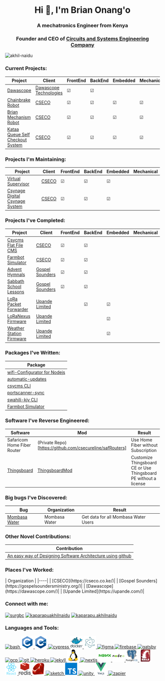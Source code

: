 
<h1 align="center">Hi 👋, I'm Brian Onang'o</h1>
<h3 align="center">A mechatronics Engineer from Kenya</h3>
<h3 align="center">Founder and CEO of <a href="https://www.cseco.co.ke">Circuits and Systems Engineering Company<a/></h3>

<p align="left"> <img src="https://komarev.com/ghpvc/?username=surgbc&label=Profile%20views&color=0e75b6&style=flat" alt="akhil-naidu" /> </p>



<h3 align="left">Current Projects:</h3>

| Project |Client | FrontEnd| BackEnd| Embedded | Mechanical |
|----|----|----|----|----|----|
| [Dawascope](https://github.com/dawascope-Technologies)|[Dawascope Technologies](https://dawascope.com/) |☑|☑|||
| [Chainbrake Robot](https://chainbrake.github.io/)|[CSECO](https://cseco.co.ke/) |☑|☑|☑|☑|
| [Brian Mechanism Robot](https://dev.to/surgbc/brian-mechanism-building-the-worlds-cheapest-large-scale-agricultural-robot-49jb)|[CSECO](https://cseco.co.ke/) |☑|☑|☑|☑|
| [Kataa Queue Self Checkout System](https://github.com/kataaqueue)|[CSECO](https://cseco.co.ke/) |☑|☑|☑|☑|



<h3 align="left">Projects I'm Maintaining:</h3>

| Project |Client | FrontEnd| BackEnd| Embedded | Mechanical |
|----|----|----|----|----|----|
| [Virtual Supervisor](https://github.com/virtualsupervisor)|[CSECO](https://cseco.co.ke/) |☑|☑|☑||
| [Csynage Digital Csynage System](https://github.com/virtualsupervisor)|[CSECO](https://cseco.co.ke/) |☑|☑|☑||



<h3 align="left">Projects I've Completed:</h3>

| Project |Client | FrontEnd| BackEnd| Embedded | Mechanical |
|----|----|----|----|----|----|
| [Csycms Flat File CMS](https://github.com/csymapp/csycms-cli)|[CSECO](https://cseco.co.ke/) |☑|☑|||
| [Farmbot Simulator](https://www.youtube.com/watch?v=rok1GQB_Lsg&ab_channel=CSECO)|[CSECO](https://cseco.co.ke/) |☑|☑|||
| [Advent Hymnals](https://adventhymnals.org/)|[Gospel Sounders](https://gospelsounders.org/) |☑|☑|||
| [Sabbath School Lessons](https://sabbathschool.github.io/)|[Gospel Sounders](https://gospelsounders.org/) |☑|☑|||
| [LoRa Packet Forwarder](https://github.com/upandeLimited/vipimo_forwarder)|[Upande Limited](https://upande.com/) ||☑|☑||
| [LoRaNexus Firmware](https://github.com/Ideetron/Nexus_LoRaWAN/pull/1)|[Upande Limited](https://upande.com/) |||☑||
| [Weather Station Firmware](https://github.com/upandeLimited/WeatherStation)|[Upande Limited](https://upande.com/) |||☑||

<h3 align="left">Packages I've Written:</h3>

| Package |
|----|
| [wifi-Configurator for Nodejs](https://www.npmjs.com/package/wifi-configurator)|
| [automatic-updates](https://www.npmjs.com/package/automatic-updates)|
| [csycms CLI](https://www.npmjs.com/package/csycms)|
| [portscanner-sync](https://www.npmjs.com/package/portscanner-sync)|
| [swahili-kjv CLI](https://www.npmjs.com/package/swahili-kjv)|
| [Farmbot Simulator](https://www.npmjs.com/package/farmbotsimulator-js)|

<h3 align="left">Software I've Reverse Engineered:</h3>

| Software | Mod | Result|
|----|----|----|
| Safaricom Home Fiber Router| (Private Repo)[https://github.com/csecureline/safRouters]|Use Home Fiber without Subscription |
| [Thingsboard](https://thingsboard.io/)| [ThingsboardMod](https://github.com/thingsboardmod)|Customize Thingsboard CE or Use Thingsboard PE without a license|

<h3 align="left">Big bugs I've Discovered:</h3>

| Bug | Organization | Result|
|----|----|----|
| [Mombasa Water](https://dev.to/surgbc/using-bash-to-scrape-data-from-mombasa-water-portal-2kno)| Mombasa Water|Get data for all Mombasa Water Users |

<h3 align="left">Other Novel Contributions:</h3>

| Contribution | 
|----|
| [An easy way of Designing Software Architecture using github](https://dev.to/surgbc/using-github-and-mermaidjs-to-document-software-architecture-using-c4-model-57fn)|



<h3 align="left">Places I've Worked:</h3>
| Organization | 
|----|
| [CSECO](https://cseco.co.ke/)|
| [Gospel Sounders](https://gospelsoundersministry.org/)|
| [Dawascope](https://dawascope.com/)|
| [Upande Limited](https://upande.com/)|



<h3 align="left">Connect with me:</h3>
<p align="left">
<a href="https://dev.to/surgbc" target="blank"><img align="center" src="https://cdn.jsdelivr.net/npm/simple-icons@3.0.1/icons/dev-dot-to.svg" alt="surgbc" height="30" width="40" /></a>
<a href="https://www.linkedin.com/in/brian-onang-o-87369b44/" target="blank"><img align="center" src="https://raw.githubusercontent.com/rahuldkjain/github-profile-readme-generator/master/src/images/icons/Social/linked-in-alt.svg" alt="kaparapuakhilnaidu" height="30" width="40" /></a>
<a href="https://www.facebook.com/m.e.k.a.t.r.o.n.i.c.s" target="blank"><img align="center" src="https://raw.githubusercontent.com/rahuldkjain/github-profile-readme-generator/master/src/images/icons/Social/facebook.svg" alt="kaparapu.akhilnaidu" height="30" width="40" /></a>
</p>

<h3 align="left">Languages and Tools:</h3>
<p align="left"> <a href="https://www.gnu.org/software/bash/" target="_blank"> <img src="https://www.vectorlogo.zone/logos/gnu_bash/gnu_bash-icon.svg" alt="bash" width="40" height="40"/> </a> <a href="https://www.cprogramming.com/" target="_blank"> <img src="https://raw.githubusercontent.com/devicons/devicon/master/icons/c/c-original.svg" alt="c" width="40" height="40"/> </a> <a href="https://www.w3schools.com/cpp/" target="_blank"> <img src="https://raw.githubusercontent.com/devicons/devicon/master/icons/cplusplus/cplusplus-original.svg" alt="cplusplus" width="40" height="40"/> </a> <a href="https://www.cypress.io" target="_blank"> <img src="https://raw.githubusercontent.com/simple-icons/simple-icons/6e46ec1fc23b60c8fd0d2f2ff46db82e16dbd75f/icons/cypress.svg" alt="cypress" width="40" height="40"/> </a> <a href="https://www.docker.com/" target="_blank"> <img src="https://raw.githubusercontent.com/devicons/devicon/master/icons/docker/docker-original-wordmark.svg" alt="docker" width="40" height="40"/> </a> <a href="https://www.electronjs.org" target="_blank"> <img src="https://raw.githubusercontent.com/devicons/devicon/master/icons/electron/electron-original.svg" alt="electron" width="40" height="40"/> </a> <a href="https://www.figma.com/" target="_blank"> <img src="https://www.vectorlogo.zone/logos/figma/figma-icon.svg" alt="figma" width="40" height="40"/> </a> <a href="https://firebase.google.com/" target="_blank"> <img src="https://www.vectorlogo.zone/logos/firebase/firebase-icon.svg" alt="firebase" width="40" height="40"/> </a> <a href="https://www.gatsbyjs.com/" target="_blank"> <img src="https://www.vectorlogo.zone/logos/gatsbyjs/gatsbyjs-icon.svg" alt="gatsby" width="40" height="40"/> </a> <a href="https://cloud.google.com" target="_blank"> <img src="https://www.vectorlogo.zone/logos/google_cloud/google_cloud-icon.svg" alt="gcp" width="40" height="40"/> </a> <a href="https://git-scm.com/" target="_blank"> <img src="https://www.vectorlogo.zone/logos/git-scm/git-scm-icon.svg" alt="git" width="40" height="40"/> </a> <a href="https://heroku.com" target="_blank"> <img src="https://www.vectorlogo.zone/logos/heroku/heroku-icon.svg" alt="heroku" width="40" height="40"/> </a> <a href="https://jekyllrb.com/" target="_blank"> <img src="https://www.vectorlogo.zone/logos/jekyllrb/jekyllrb-icon.svg" alt="jekyll" width="40" height="40"/> </a> <a href="https://www.linux.org/" target="_blank"> <img src="https://raw.githubusercontent.com/devicons/devicon/master/icons/linux/linux-original.svg" alt="linux" width="40" height="40"/> </a> <a href="https://nextjs.org/" target="_blank"> <img src="https://cdn.worldvectorlogo.com/logos/nextjs-3.svg" alt="nextjs" width="40" height="40"/> </a> <a href="https://www.nginx.com" target="_blank"> <img src="https://raw.githubusercontent.com/devicons/devicon/master/icons/nginx/nginx-original.svg" alt="nginx" width="40" height="40"/> </a> <a href="https://nodejs.org" target="_blank"> <img src="https://raw.githubusercontent.com/devicons/devicon/master/icons/nodejs/nodejs-original-wordmark.svg" alt="nodejs" width="40" height="40"/> </a> <a href="https://www.postgresql.org" target="_blank"> <img src="https://raw.githubusercontent.com/devicons/devicon/master/icons/postgresql/postgresql-original-wordmark.svg" alt="postgresql" width="40" height="40"/> </a> <a href="https://rubyonrails.org" target="_blank"> <img src="https://raw.githubusercontent.com/devicons/devicon/master/icons/rails/rails-original-wordmark.svg" alt="rails" width="40" height="40"/> </a> <a href="https://reactjs.org/" target="_blank"> <img src="https://raw.githubusercontent.com/devicons/devicon/master/icons/react/react-original-wordmark.svg" alt="react" width="40" height="40"/> </a> <a href="https://redis.io" target="_blank"> <img src="https://raw.githubusercontent.com/devicons/devicon/master/icons/redis/redis-original-wordmark.svg" alt="redis" width="40" height="40"/> </a> <a href="https://www.ruby-lang.org/en/" target="_blank"> <img src="https://raw.githubusercontent.com/devicons/devicon/master/icons/ruby/ruby-original.svg" alt="ruby" width="40" height="40"/> </a> <a href="https://www.sketch.com/" target="_blank"> <img src="https://www.vectorlogo.zone/logos/sketchapp/sketchapp-icon.svg" alt="sketch" width="40" height="40"/> </a> <a href="https://www.typescriptlang.org/" target="_blank"> <img src="https://raw.githubusercontent.com/devicons/devicon/master/icons/typescript/typescript-original.svg" alt="typescript" width="40" height="40"/> </a> <a href="https://unity.com/" target="_blank"> <img src="https://www.vectorlogo.zone/logos/unity3d/unity3d-icon.svg" alt="unity" width="40" height="40"/> </a> <a href="https://vuejs.org/" target="_blank"> <img src="https://raw.githubusercontent.com/devicons/devicon/master/icons/vuejs/vuejs-original-wordmark.svg" alt="vuejs" width="40" height="40"/> </a> <a href="https://zapier.com" target="_blank"> <img src="https://www.vectorlogo.zone/logos/zapier/zapier-icon.svg" alt="zapier" width="40" height="40"/> </a> </p>
